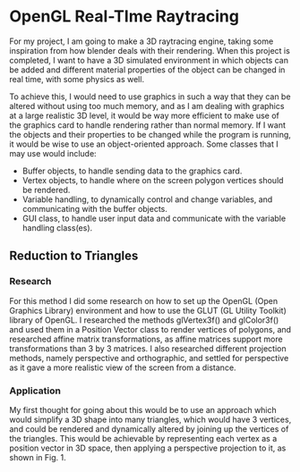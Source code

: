# OpenGL Real-TIme Raytracing

For my project, I am going to make a 3D raytracing engine, taking some inspiration from how blender deals with their rendering. When this project is completed, I want to have a 3D simulated environment in which objects can be added and different material properties of the object can be changed in real time, with some physics as well.

To achieve this, I would need to use graphics in such a way that they can be altered without using too much memory, and as I am dealing with graphics at a large realistic 3D level, it would be way more efficient to make use of the graphics card to handle rendering rather than normal memory. If I want the objects and their properties to be changed while the program is running, it would be wise to use an object-oriented approach. Some classes that I may use would include:
-	Buffer objects, to handle sending data to the graphics card.
-	Vertex objects, to handle where on the screen polygon vertices should be rendered.
-	Variable handling, to dynamically control and change variables, and communicating with the buffer objects.
-	GUI class, to handle user input data and communicate with the variable handling class(es).

## Reduction to Triangles

### Research

For this method I did some research on how to set up the OpenGL (Open Graphics Library) environment and how to use the GLUT (GL Utility Toolkit) library of OpenGL. I researched the methods glVertex3f() and glColor3f() and used them in a Position Vector class to render vertices of polygons, and researched affine matrix transformations, as affine matrices support more transformations than 3 by 3 matrices. I also researched different projection methods, namely perspective and orthographic, and settled for perspective as it gave a more realistic view of the screen from a distance.

### Application

My first thought for going about this would be to use an approach which would simplify a 3D shape into many triangles, which would have 3 vertices, and could be rendered and dynamically altered by joining up the vertices of the triangles. This would be achievable by representing each vertex as a position vector in 3D space, then applying a perspective projection to it, as shown in Fig. 1.
